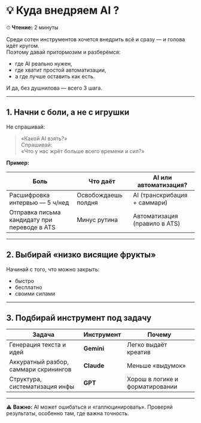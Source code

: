 # 💡 Куда внедряем AI ?

⏱ **Чтение:** 2 минуты  

Среди сотен инструментов хочется внедрить всё и сразу — и голова идёт кругом.  
Поэтому давай притормозим и разберёмся:  
- где AI реально нужен,  
- где хватит простой автоматизации,  
- а где лучше оставить как есть.  

И да, без душнилова — всего 3 шага.

---

## 1. Начни с боли, а не с игрушки
Не спрашивай:  
> «Какой AI взять?»  
Спрашивай:  
> «Что у нас жрёт больше всего времени и сил?»

**Пример:**

| Боль | Что даёт | AI или автоматизация? |
|------|----------|-----------------------|
| Расшифровка интервью — 5 ч/нед | Освобождаешь полдня | AI (транскрибация + саммари) |
| Отправка письма кандидату при переводе в ATS | Минус рутина | Автоматизация (правило в ATS) |

---

## 2. Выбирай «низко висящие фрукты»
Начинай с того, что можно закрыть:
- быстро
- бесплатно
- своими силами

---

## 3. Подбирай инструмент под задачу

| Задача | Инструмент | Почему |
|--------|------------|--------|
| Генерация текста и идей | **Gemini** | Легко выдаёт креатив |
| Аккуратный разбор, саммари скринингов | **Claude** | Меньше «выдумок» |
| Структура, систематизация инфы | **GPT** | Хорош в логике и форматировании |

---

⚠️ **Важно:** AI может ошибаться и «галлюцинировать». Проверяй результаты, особенно там, где важна точность.
